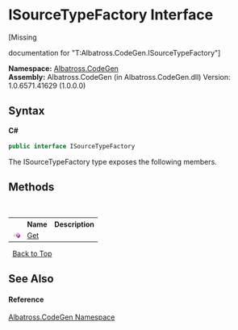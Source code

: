 # ISourceTypeFactory Interface
 

\[Missing <summary> documentation for "T:Albatross.CodeGen.ISourceTypeFactory"\]

**Namespace:**&nbsp;<a href="DCDDD28E">Albatross.CodeGen</a><br />**Assembly:**&nbsp;Albatross.CodeGen (in Albatross.CodeGen.dll) Version: 1.0.6571.41629 (1.0.0.0)

## Syntax

**C#**<br />
``` C#
public interface ISourceTypeFactory
```

The ISourceTypeFactory type exposes the following members.


## Methods
&nbsp;<table><tr><th></th><th>Name</th><th>Description</th></tr><tr><td>![Public method](media/pubmethod.gif "Public method")</td><td><a href="BE56B339">Get</a></td><td /></tr></table>&nbsp;
<a href="#isourcetypefactory-interface">Back to Top</a>

## See Also


#### Reference
<a href="DCDDD28E">Albatross.CodeGen Namespace</a><br />